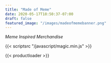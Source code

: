 ```yaml
---
title: "Made of Meme"
date: 2020-05-17T18:50:37-07:00
draft: false
featured_image: "/images/madeofmemebanner.png"
---
```


*Meme Inspired Merchandise*

{{< scriptsrc "/javascript/magic.min.js" >}}

{{< productloader >}}
